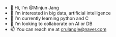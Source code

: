- 👋 Hi, I’m @Minjun Jang
- 👀 I’m interested in big data, artificial intelligence
- 🌱 I’m currently learning python and C
- 💞️ I’m looking to collaborate on AI or DB
- 📫 You can reach me at crulangle@naver.com

<!---
financej/financej is a ✨ special ✨ repository because its `README.md` (this file) appears on your GitHub profile.
You can click the Preview link to take a look at your changes.
--->
